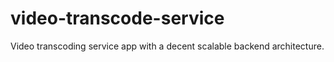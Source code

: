 # video-transcode-service
Video transcoding service app with a decent scalable backend architecture. 
